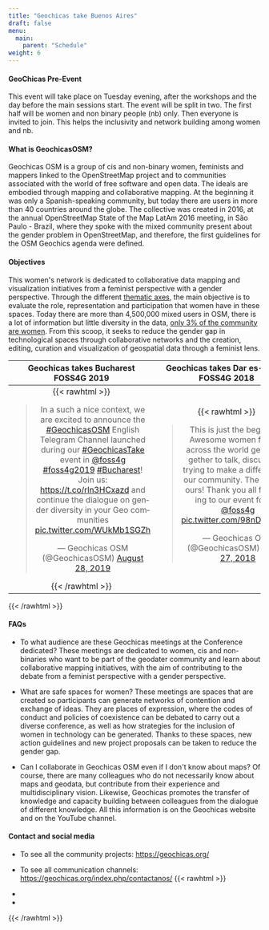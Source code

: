 ```yaml
---
title: "Geochicas take Buenos Aires"
draft: false
menu:
  main:
    parent: "Schedule"
weight: 6
---
```


#### GeoChicas Pre-Event

This event will take place on Tuesday evening, after the workshops and the day before the main sessions start. The event will be split in two. The first half will be women and non binary people (nb) only. Then everyone is invited to join. This helps the inclusivity and network building among women and nb.

#### What is GeochicasOSM? 

Geochicas OSM is a group of cis and non-binary women, feminists and mappers linked to the OpenStreetMap project and to communities associated with the world of free software and open data. The ideals are embodied through mapping and collaborative mapping. At the beginning it was only a Spanish-speaking community, but today there are users in more than 40 countries around the globe.
The collective was created in 2016, at the annual OpenStreetMap State of the Map LatAm 2016 meeting, in São Paulo - Brazil, where they spoke with the mixed community present about the gender problem in OpenStreetMap, and therefore, the first guidelines for the OSM Geochics agenda were defined.

#### Objectives

This women's network is dedicated to collaborative data mapping and visualization initiatives from a feminist perspective with a gender perspective. Through the different [thematic axes](https://es.wikipedia.org/wiki/Geochicas), the main objective is to evaluate the role, representation and participation that women have in these spaces. Today there are more than 4,500,000 mixed users in OSM, there is a lot of information but little diversity in the data, [only 3% of the community are women](https://slides.com/geochicasosm/geochicas-csvconf-v4-2019-11#/6). From this scoop, it seeks to reduce the gender gap in technological spaces through collaborative networks and the creation, editing, curation and visualization of geospatial data through a feminist lens.


| Geochicas takes Bucharest FOSS4G 2019|Geochicas takes Dar es-Salam FOSS4G 2018 |
|:------:|:-----------:|
|{{< rawhtml >}}<blockquote width="400" height="100" frameborder="0" class="twitter-tweet"><p lang="en" dir="ltr">In a such a nice context, we are excited to announce the <a href="https://twitter.com/hashtag/GeochicasOSM?src=hash&amp;ref_src=twsrc%5Etfw" >#GeochicasOSM</a> English Telegram Channel launched during our <a href="https://twitter.com/hashtag/GeochicasTake?src=hash&amp;ref_src=twsrc%5Etfw">#GeochicasTake</a> event in <a href="https://twitter.com/foss4g?ref_src=twsrc%5Etfw">@foss4g</a> <a href="https://twitter.com/hashtag/foss4g2019?src=hash&amp;ref_src=twsrc%5Etfw">#foss4g2019</a> <a href="https://twitter.com/hashtag/Bucharest?src=hash&amp;ref_src=twsrc%5Etfw">#Bucharest</a>! Join us: <a href="https://t.co/rln3HCxazd">https://t.co/rln3HCxazd</a> and continue the dialogue on gender diversity in your Geo communities <a href="https://t.co/WUkMb1SGZh">pic.twitter.com/WUkMb1SGZh</a></p>&mdash; Geochicas OSM (@GeochicasOSM) <a href="https://twitter.com/GeochicasOSM/status/1166603608642768896?ref_src=twsrc%5Etfw">August 28, 2019</a></blockquote> <script async src="https://platform.twitter.com/widgets.js" charset="utf-8"></script>{{< /rawhtml >}}|{{< rawhtml >}}<blockquote width="400" height="100" frameborder="0" class="twitter-tweet"><p lang="en" dir="ltr">This is just the beginning! Awesome women from all across the world getting together to talk, discuss and trying to make a difference in our community. The future is ours! Thank you all for coming to our event for the <a href="https://twitter.com/foss4g?ref_src=twsrc%5Etfw">@foss4g</a> <a href="https://t.co/98nDw4wpSS">pic.twitter.com/98nDw4wpSS</a></p>&mdash; Geochicas OSM (@GeochicasOSM) <a href="https://twitter.com/GeochicasOSM/status/1033961437113274368?ref_src=twsrc%5Etfw">August 27, 2018</a></blockquote> <script async src="https://platform.twitter.com/widgets.js" charset="utf-8"></script>

{{< /rawhtml >}}
#### FAQs

- To what audience are these Geochicas meetings at the Conference dedicated?
These meetings are dedicated to women, cis and non-binaries who want to be part of the geodater community and learn about collaborative mapping initiatives, with the aim of contributing to the debate from a feminist perspective with a gender perspective.

- What are safe spaces for women?
These meetings are spaces that are created so participants can generate networks of contention and exchange of ideas. They are places of expression, where the codes of conduct and policies of coexistence can be debated to carry out a diverse conference, as well as how strategies for the inclusion of women in technology can be generated.
Thanks to these spaces, new action guidelines and new project proposals can be taken to reduce the gender gap.

- Can I collaborate in Geochicas OSM even if I don't know about maps?
Of course, there are many colleagues who do not necessarily know about maps and geodata, but contribute from their experience and multidisciplinary vision. Likewise, Geochicas promotes the transfer of knowledge and capacity building between colleagues from the dialogue of different knowledge. All this information is on the Geochicas website and on the YouTube channel.


#### Contact and social media

- To see all the community projects: https://geochicas.org/

- To see all communication channels: https://geochicas.org/index.php/contactanos/
{{< rawhtml >}}
<!DOCTYPE html>
<html lang="en">
<head>
	<meta charset="utf-8">
	<link rel="stylesheet" href="https://use.fontawesome.com/releases/v5.8.1/css/all.css" integrity="sha384-50oBUHEmvpQ+1lW4y57PTFmhCaXp0ML5d60M1M7uH2+nqUivzIebhndOJK28anvf" crossorigin="anonymous">
	<link rel="stylesheet" href="iconos_geochicas.css"> 
	<title>iconos redes sociales</title>
</head>
<body>
	<div class="redes-container">
		<ul>
			<li><a href="https://twitter.com/geochicasosm" class="twitter" target="_blank"><i class="fab fa-twitter"></i></a></li>
			<li><a href="https://www.youtube.com/channel/UCMbcgFj2g9NloxBhVonOQIQ"class="youtube" target="_blank"><i class="fab fa-youtube"></i></a></li>
		</ul>
	</div>
</body>
</html>
{{< /rawhtml >}}